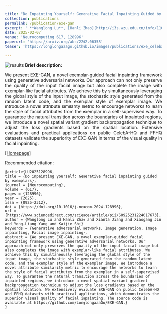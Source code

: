 ```yaml
---

title: "Do Inpainting Yourself: Generative Facial Inpainting Guided by Exemplars"
collection: publications
permalink: /publication/exe-gan
excerpt: ' **Wanglong Lu**, [Hanli Zhao](http://i3s.wzu.edu.cn/info/1104/1183.htm), [Xianta Jiang](http://www.cs.mun.ca/~xiantaj/), [Xiaogang Jin](http://www.cad.zju.edu.cn/home/jin/), Yongliang Yang, Min Wang, Jiankai Lyu, and Kaijie Shi'
date: 2025-02-07
venue: 'Neurocomputing 617, 128996'
paperurl: 'https://arxiv.org/abs/2202.06358'
teaser: 'https://longlongaaago.github.io/images/publications/exe_celeba_diverse.png'

---
```


![results](https://longlongaaago.github.io/images/publications/exe_celeba_diverse.png)
<b> Brief description:</b>
<div style="text-align: justify"> We present EXE-GAN, a novel exemplar-guided facial inpainting framework using generative adversarial networks. Our approach can not only preserve the quality of the input facial image but also complete the image with exemplar-like facial attributes. We achieve this by simultaneously leveraging the global style of the input image, the stochastic style generated from the random latent code, and the exemplar style of exemplar image. We introduce a novel attribute similarity metric to encourage networks to learn the style of facial attributes from the exemplar in a self-supervised way. To guarantee the natural transition across the boundaries of inpainted regions, we introduce a novel spatial variant gradient backpropagation technique to adjust the loss gradients based on the spatial location. Extensive evaluations and practical applications on public CelebA-HQ and FFHQ datasets validate the superiority of EXE-GAN in terms of the visual quality in facial inpainting. </div>


[[Homepage]](https://longlongaaago.github.io/EXE-GAN/)


Recommended citation: 

```
@article{LU2025128996,
title = {Do inpainting yourself: Generative facial inpainting guided by exemplars},
journal = {Neurocomputing},
volume = {617},
pages = {128996},
year = {2025},
issn = {0925-2312},
doi = {https://doi.org/10.1016/j.neucom.2024.128996},
url = {https://www.sciencedirect.com/science/article/pii/S0925231224017673},
author = {Wanglong Lu and Hanli Zhao and Xianta Jiang and Xiaogang Jin and Yong-Liang Yang and Kaijie Shi},
keywords = {Generative adversarial networks, Image generation, Image inpainting, Facial image inpainting},
abstract = {We present EXE-GAN, a novel exemplar-guided facial inpainting framework using generative adversarial networks. Our approach not only preserves the quality of the input facial image but also completes the image with exemplar-like facial attributes. We achieve this by simultaneously leveraging the global style of the input image, the stochastic style generated from the random latent code, and the exemplar style of the exemplar image. We introduce a novel attribute similarity metric to encourage the networks to learn the style of facial attributes from the exemplar in a self-supervised way. To guarantee the natural transition across the boundaries of inpainted regions, we introduce a novel spatial variant gradient backpropagation technique to adjust the loss gradients based on the spatial location. We extensively evaluate EXE-GAN on public CelebA-HQ and FFHQ datasets with practical applications, which demonstrates the superior visual quality of facial inpainting. The source code is available at https://github.com/LonglongaaaGo/EXE-GAN.}
}
```
